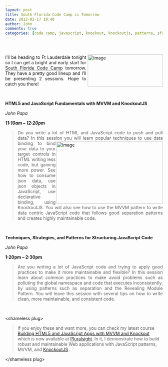 ```yaml
---
layout: post
title: South Florida Code Camp is Tomorrow
date: 2012-02-17 19:40
author: John
comments: true
categories: [code camp, javascript, knockout, knockoutjs, patterns, sfcc]
---
```

<p>&nbsp;</p> <p align="justify"><a href="http://www.fladotnet.com/codecamp/"><img style="background-image: none; border-bottom: 0px; border-left: 0px; margin: 0px 0px 0px 5px; padding-left: 0px; padding-right: 0px; display: inline; float: right; border-top: 0px; border-right: 0px; padding-top: 0px" title="image" border="0" alt="image" align="right" src="/wp-content/uploads/media/Windows-Live-Writer/e58a68b47406_CA7C/image_3.png" width="240" height="102"></a>I’ll be heading to Ft Lauderdale tonight so I can get a bright and early start for <a href="http://www.fladotnet.com/codecamp/">South Florida Code Camp</a> tomorrow. They have a pretty good lineup and I’ll be presenting 2 sessions. Hope to catch you there!</p> <p><strong></strong>&nbsp;</p> <p><strong>HTML5 and JavaScript Fundamentals with MVVM and KnockoutJS</strong></p> <p><em>John Papa</em></p> <p><strong><em>11:10am – 12:20pm</em></strong></p> <blockquote> <p align="justify">Do you write a lot of HTML and JavaScript code to push and pull data? In this session you will learn popular techniques to use <a href="/wp-content/uploads/media/Windows-Live-Writer/e58a68b47406_CA7C/image_7.png"><img style="background-image: none; border-bottom: 0px; border-left: 0px; margin: 3px 0px 3px 3px; padding-left: 0px; padding-right: 0px; display: inline; float: right; border-top: 0px; border-right: 0px; padding-top: 0px" title="image" border="0" alt="image" align="right" src="/wp-content/uploads/media/Windows-Live-Writer/e58a68b47406_CA7C/image_thumb_2.png" width="340" height="197"></a>data binding to bind your data to your target controls in HTML writing less code, but gaining more power. See how to consume json data, use json objects in JavaScript, use declarative binding, using KnockoutJS. You will also see how to use the MVVM pattern to write data centric JavaScript code that follows good separation patterns and creates highly maintainable code.</p></blockquote> <p><strong></strong>&nbsp;</p> <p><strong>Techniques, Strategies, and Patterns for Structuring JavaScript Code</strong></p> <p><em>John Papa</em></p> <p><strong>1:20pm – 2:30pm</strong></p> <blockquote> <p align="justify">Are you writing a lot of JavaScript code and trying to apply good practices to make it more maintainable and flexible? In this session learn about common practices to make avoid problems such as polluting the global namespace and code that executes inconsistently, by using patterns such as separation and the Revealing Module Pattern. You will leave this session with several tips on how to write clean, more maintainable, and consistent code.</p></blockquote> <p>&nbsp;</p> <p>&lt;shameless plug&gt;</p> <blockquote> <p>If you enjoy these and want more, you can check my latest course <a href="http://jpapa.me/komvvm">Building HTML5 and JavaScript Apps with MVVM and Knockout</a> which is now available at <a href="http://pluralsight.net/">Pluralsight</a>. In it, I demonstrate how to build robust and maintainable Web applications with JavaScript patterns, MVVM, and <a href="http://knockoutjs.com/">KnockoutJS</a> . </p></blockquote> <p>&lt;/shameless plug&gt;</p>

